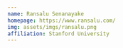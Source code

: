 ```yaml
---
name: Ransalu Senanayake
homepage: https://www.ransalu.com/
img: assets/imgs/ransalu.png
affiliation: Stanford University
---
```

